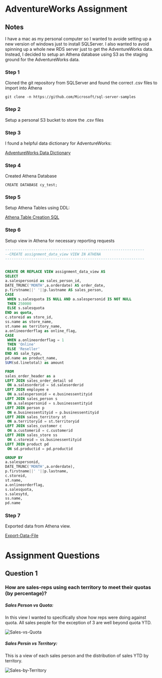 # AdventureWorks Assignment

## Notes
I have a mac as my personal computer so I wanted to avoide setting up a new version of windows just to install SQLServer. I also wanted to avoid spinning up a whole new RDS server just to get the AdventureWorks data. Instead, I decided to setup an Athena database using S3 as the staging ground for the AdventureWorks data.


### Step 1
Cloned the git repository from SQLServer and found the correct .csv files to import into Athena

```
git clone -n https://github.com/Microsoft/sql-server-samples
```

### Step 2
Setup a personal S3 bucket to store the .csv files 


### Step 3
I found a helpful data dictionary for AdventureWorks:

[AdventureWorks Data Dictionary](http://dataedo.com/samples/html/AdventureWorks/doc/AdventureWorks_2/modules/Sales_12/module.html "Dataedo AdventureWorks Data Dictionary")

### Step 4
Created Athena Database

```
CREATE DATABASE cy_test;
```

### Step 5
Setup Athena Tables using DDL:

[Athena Table Creation SQL](https://github.com/stumptowndoug/cy_assignment/blob/master/cy_assignment.sql)

### Step 6
Setup view in Athena for necessary reporting requests

```SQL
----------------------------------------------------------------
--CREATE assignment_data_view VIEW IN ATHENA
----------------------------------------------------------------


CREATE OR REPLACE VIEW assignment_data_view AS
SELECT
a.salespersonid as sales_person_id,
DATE_TRUNC('MONTH',a.orderdate) AS order_date,
p.firstname||' '||p.lastname AS sales_person,
CASE
 WHEN s.salesquota IS NULL AND a.salespersonid IS NOT NULL
 THEN 250000
 ELSE s.salesquota
END as quota,
c.storeid as store_id,
ss.name as store_name,
st.name as territory_name,
a.onlineorderflag as online_flag,
CASE
 WHEN a.onlineorderflag = 1
 THEN 'Online'
 ELSE 'Reseller'
END AS sale_type,
pd.name as product_name,
SUM(sd.linetotal) as amount

FROM
sales_order_header as a
LEFT JOIN sales_order_detail sd
 ON a.salesorderid = sd.salesorderid
LEFT JOIN employee e
 ON a.salespersonid = e.businessentityid
LEFT JOIN sales_person s
 ON a.salespersonid = s.businessentityid
LEFT JOIN person p
 ON e.businessentityid = p.businessentityid
LEFT JOIN sales_territory st
 ON a.territoryid = st.territoryid
LEFT JOIN sales_customer c
 ON a.customerid = c.customerid
LEFT JOIN sales_store ss
 ON c.storeid = ss.businessentityid
LEFT JOIN product pd
 ON sd.productid = pd.productid

GROUP BY
a.salespersonid,
DATE_TRUNC('MONTH',a.orderdate),
p.firstname||' '||p.lastname,
c.storeid,
st.name,
a.onlineorderflag,
s.salesquota,
s.salesytd,
ss.name,
pd.name
```

### Step 7
Exported data from Athena view.

[Export-Data-File](https://github.com/stumptowndoug/cy_assignment/blob/master/data-files/cy_assignment_data.csv)


# Assignment Questions 

## Question 1

### How are sales-reps using each territory to meet their quotas (by percentage)?

##### Sales Person vs Quota:  
In this view I wanted to specifically show how reps were doing against quota. All sales people for the exception of 3 are well beyond quota YTD.

![Sales-vs-Quota](https://cy-assignment.s3-us-west-2.amazonaws.com/Quota+vs+Sales.png)

##### Sales Persin vs Territory: 
This is a view of each sales person and the distribution of sales YTD by territory.

![Sales-by-Territory](https://cy-assignment.s3-us-west-2.amazonaws.com/Sales+by+Territory.png)










